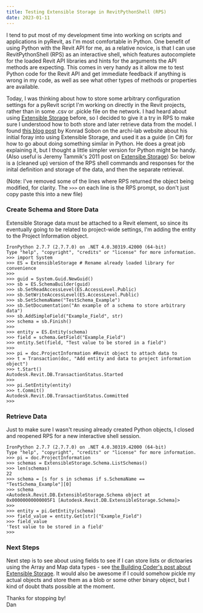 ```yaml
---
title: Testing Extensible Storage in RevitPythonShell (RPS)
date: 2023-01-11
---
```


I tend to put most of my development time into working on scripts and applications in pyRevit, as I'm most comfortable in Python.  One benefit of using Python with the Revit API for me, as a relative novice, is that I can use RevitPythonShell (RPS) as an interactive shell, which features autocomplete for the loaded Revit API libraries and hints for the arguments the API methods are expecting. This comes in very handy as it allow me to test Python code for the Revit API and get immediate feedback if anything is wrong in my code, as well as see what other types of methods or properties are available.

Today, I was thinking about how to store some arbitrary configuration settings for a pyRevit script I'm working on directly in the Revit projects, rather than in some .csv or .pickle file on the network. I had heard about using [Extensible Storage](https://www.revitapidocs.com/2022/79486a74-376c-9555-c873-45d5a750f051.htm) before, so I decided to give it a try in RPS to make sure I understood how to both store and later retrieve data from the model.  I found [this blog post](https://archi-lab.net/what-why-and-how-of-the-extensible-storage/) by Konrad Sobon on the archi-lab website about his initial foray into using Extensible Storage, and used it as a guide (in C#) for how to go about doing something similar in Python. He does a great job explaining it, but I thought a little simpler version for Python might be handy. (Also useful is Jeremy Tammik's 2011 post on [Extensibe Storage](https://thebuildingcoder.typepad.com/blog/2011/04/extensible-storage.html)) So: below is a (cleaned up) version of the RPS shell commands and responses for the inital definition and storage of the data, and then the separate retrieval.  

(Note: I've removed some of the lines where RPS returned the object being modified, for clarity. The `>>>` on each line is the RPS prompt, so don't just copy paste this into a new file)

### Create Schema and Store Data
Extensible Storage data must be attached to a Revit element, so since its eventually going to be related to project-wide settings, I'm adding the entity to the Project Information object.

```
IronPython 2.7.7 (2.7.7.0) on .NET 4.0.30319.42000 (64-bit)
Type "help", "copyright", "credits" or "license" for more information.
>>> import System
>>> ES = ExtensibleStorage # Rename already loaded library for convenience
>>>
>>> guid = System.Guid.NewGuid()
>>> sb = ES.SchemaBuilder(guid)
>>> sb.SetReadAccessLevel(ES.AccessLevel.Public)
>>> sb.SetWriteAccessLevel(ES.AccessLevel.Public)
>>> sb.SetSchemaName("TestSchema_Example")
>>> sb.SetDocumentation("An example of a schema to store arbitrary data")
>>> sb.AddSimpleField("Example_Field", str)
>>> schema = sb.Finish()
>>>
>>> entity = ES.Entity(schema)
>>> field = schema.GetField("Example_Field")
>>> entity.Set(field, "Test value to be stored in a field")
>>> 
>>> pi = doc.ProjectInformation #Revit object to attach data to
>>> t = Transaction(doc, "Add entity and data to project information object")
>>> t.Start()
﻿Autodesk.Revit.DB.TransactionStatus.Started
>>> 
>>> pi.SetEntity(entity)
>>> t.Commit()
﻿Autodesk.Revit.DB.TransactionStatus.Committed
>>> 

```

### Retrieve Data
Just to make sure I wasn't reusing already created Python objects, I closed and reopened RPS for a new interactive shell session.
```
IronPython 2.7.7 (2.7.7.0) on .NET 4.0.30319.42000 (64-bit)
Type "help", "copyright", "credits" or "license" for more information.
>>> pi = doc.ProjectInformation
>>> schemas = ExtensibleStorage.Schema.ListSchemas()
>>> len(schemas)
﻿22
>>> schema = [s for s in schemas if s.SchemaName == "TestSchema_Example"][0]
>>> schema
﻿<Autodesk.Revit.DB.ExtensibleStorage.Schema object at 0x00000000000005F1 [Autodesk.Revit.DB.ExtensibleStorage.Schema]>
>>> 
>>> entity = pi.GetEntity(schema)
>>> field_value = entity.Get[str]("Example_Field")
>>> field_value
﻿'Test value to be stored in a field'
>>> 
```
### Next Steps
Next step is to see about using fields to see if I can store lists or dictoaries using the Array and Map data types  - see [the Building Coder's post about Extensible Storage](https://thebuildingcoder.typepad.com/blog/2011/04/extensible-storage.html). It would also be awesome if I could somehow pickle my actual objects and store them as a blob or some other binary object, but I kind of doubt thats possible at the moment.

Thanks for stopping by!<br>
Dan
